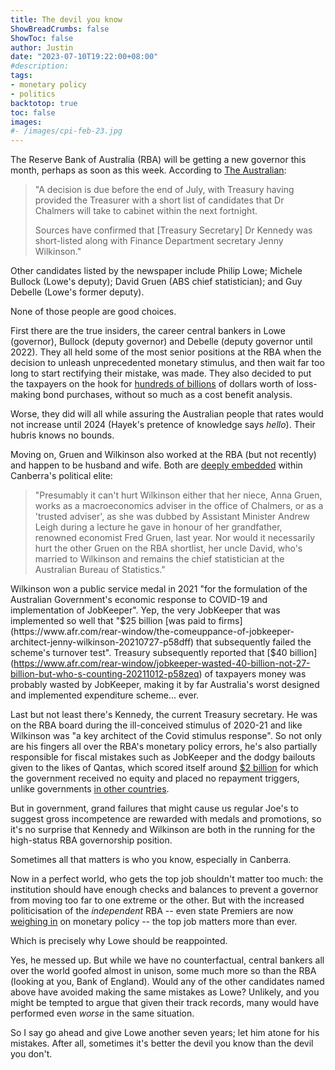```yaml
---
title: The devil you know
ShowBreadCrumbs: false
ShowToc: false
author: Justin
date: "2023-07-10T19:22:00+08:00"
#description: 
tags:
- monetary policy
- politics
backtotop: true
toc: false
images:
#- /images/cpi-feb-23.jpg
---
```


The Reserve Bank of Australia (RBA) will be getting a new governor this month, perhaps as soon as this week. According to [The Australian](https://www.theaustralian.com.au/business/economics/treasury-locks-in-secret-rba-shortlist-of-governor-candidates/news-story/4477478b994408cab5437a70a7b81754):

> "A decision is due before the end of July, with Treasury having provided the Treasurer with a short list of candidates that Dr Chalmers will take to cabinet within the next fortnight.
> 
> Sources have confirmed that [Treasury Secretary] Dr Kennedy was short-listed along with Finance Department secretary Jenny Wilkinson."

Other candidates listed by the newspaper include Philip Lowe; Michele Bullock (Lowe's deputy); David Gruen (ABS chief statistician); and Guy Debelle (Lowe's former deputy).

None of those people are good choices.

First there are the true insiders, the career central bankers in Lowe (governor), Bullock (deputy governor) and Debelle (deputy governor until 2022). They all held some of the most senior positions at the RBA when the decision to unleash unprecedented monetary stimulus, and then wait far too long to start rectifying their mistake, was made. They also decided to put the taxpayers on the hook for [hundreds of billions](https://www.afr.com/policy/economy/rba-mulls-qe-backflip-selling-bonds-to-treasury-20230607-p5delc) of dollars worth of loss-making bond purchases, without so much as a cost benefit analysis.

Worse, they did will all while assuring the Australian people that rates would not increase until 2024 (Hayek's pretence of knowledge says *hello*). Their hubris knows no bounds.

Moving on, Gruen and Wilkinson also worked at the RBA (but not recently) and happen to be husband and wife. Both are [deeply embedded](https://www.theaustralian.com.au/business/margin-call/icares-fifo-execs-are-all-old-chums-lights-camera-and-on-your-marks/news-story/fa50d40c01a51845089a231e8ff21677) within Canberra's political elite:

> "Presumably it can't hurt Wilkinson either that her niece, Anna Gruen, works as a macroeconomics adviser in the office of Chalmers, or as a 'trusted adviser', as she was dubbed by Assistant Minister Andrew Leigh during a lecture he gave in honour of her grandfather, renowned economist Fred Gruen, last year. Nor would it necessarily hurt the other Gruen on the RBA shortlist, her uncle David, who's married to Wilkinson and remains the chief statistician at the Australian Bureau of Statistics."

Wilkinson won a public service medal in 2021 "for the formulation of the Australian Government's economic response to COVID-19 and implementation of JobKeeper". Yep, the very JobKeeper that was implemented so well that "$25 billion [was paid to firms](https://www.afr.com/rear-window/the-comeuppance-of-jobkeeper-architect-jenny-wilkinson-20210727-p58dff) that subsequently failed the scheme's turnover test". Treasury subsequently reported that [$40 billion](https://www.afr.com/rear-window/jobkeeper-wasted-40-billion-not-27-billion-but-who-s-counting-20211012-p58zeq) of taxpayers money was probably wasted by JobKeeper, making it by far Australia's worst designed and implemented expenditure scheme... ever.

Last but not least there's Kennedy, the current Treasury secretary. He was on the RBA board during the ill-conceived stimulus of 2020-21 and like Wilkinson was "a key architect of the Covid stimulus response". So not only are his fingers all over the RBA's monetary policy errors, he's also partially responsible for fiscal mistakes such as JobKeeper and the dodgy bailouts given to the likes of Qantas, which scored itself around [$2 billion](https://www.theguardian.com/business/2021/jul/22/qantas-on-track-to-collect-2bn-of-support-as-morrison-government-criticised-for-not-seeking-stake) for which the government received no equity and placed no repayment triggers, unlike governments [in other countries](https://www.aljazeera.com/economy/2020/3/27/singapore-airlines-gets-13bn-lifeline-as-airlines-beg-for-help).

But in government, grand failures that might cause us regular Joe's to suggest gross incompetence are rewarded with medals and promotions, so it's no surprise that Kennedy and Wilkinson are both in the running for the high-status RBA governorship position. 

Sometimes all that matters is who you know, especially in Canberra.

Now in a perfect world, who gets the top job shouldn't matter too much: the institution should have enough checks and balances to prevent a governor from moving too far to one extreme or the other. But with the increased politicisation of the *independent* RBA -- even state Premiers are now [weighing in](https://thewest.com.au/business/economy/rba-interest-rate-hikes-wa-premier-roger-cook-says-further-increases-not-necessary-c-11162699) on monetary policy -- the top job matters more than ever. 

Which is precisely why Lowe should be reappointed. 

Yes, he messed up. But while we have no counterfactual, central bankers all over the world goofed almost in unison, some much more so than the RBA (looking at you, Bank of England). Would any of the other candidates named above have avoided making the same mistakes as Lowe? Unlikely, and you might be tempted to argue that given their track records, many would have performed even *worse* in the same situation.

So I say go ahead and give Lowe another seven years; let him atone for his mistakes. After all, sometimes it's better the devil you know than the devil you don't.